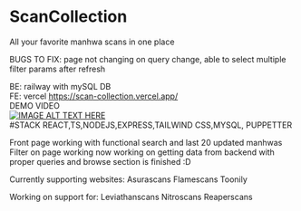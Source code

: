 # ScanCollection
All your favorite manhwa scans in one place

BUGS TO FIX: page not changing on query change,  able to select multiple filter params after refresh

BE: railway with mySQL DB
<br />
FE: vercel
https://scan-collection.vercel.app/
</br >
DEMO VIDEO
</br >
[![IMAGE ALT TEXT HERE](https://img.youtube.com/vi/Pgct61ezYas/0.jpg)](https://www.youtube.com/watch?v=Pgct61ezYas)
</br>
#STACK
REACT,TS,NODEJS,EXPRESS,TAILWIND CSS,MYSQL, PUPPETTER

Front page working with functional search and last 20 updated manhwas
Filter on page working now working on getting data from backend with proper queries and browse section is finished :D


Currently supporting websites:
Asurascans
Flamescans
Toonily

Working on support for:
Leviathanscans
Nitroscans
Reaperscans
